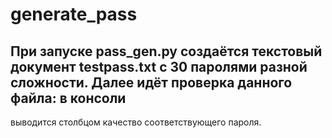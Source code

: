 # generate_pass
## При запуске pass_gen.py создаётся текстовый документ testpass.txt с 30 паролями разной сложности. Далее идёт проверка данного файла: в консоли
выводится столбцом качество соответствующего пароля.
